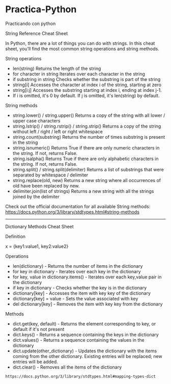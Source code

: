 # Practica-Python
Practicando con python

String Reference Cheat Sheet

In Python, there are a lot of things you can do with strings. In this cheat sheet, you’ll find the most common string operations and string methods.

String operations

   - len(string) Returns the length of the string
   - for character in string Iterates over each character in the string
   - if substring in string Checks whether the substring is part of the string
   - string[i] Accesses the character at index i of the string, starting at zero
   - string[i:j] Accesses the substring starting at index i, ending at index j-1. 
   - If i is omitted, it's 0 by default. If j is omitted, it's len(string) by default.

String methods

   - string.lower() / string.upper() Returns a copy of the string with all lower / upper case characters
   - string.lstrip() / string.rstrip() / string.strip() Returns a copy of the string without left / right / left or right whitespace
   - string.count(substring) Returns the number of times substring is present in the string
   - string.isnumeric() Returns True if there are only numeric characters in the string. If not, returns False.
   - string.isalpha() Returns True if there are only alphabetic characters in the string. If not, returns False.
   - string.split() / string.split(delimiter) Returns a list of substrings that were separated by whitespace / delimiter
   - string.replace(old, new) Returns a new string where all occurrences of old have been replaced by new.
   - delimiter.join(list of strings) Returns a new string with all the strings joined by the delimiter 

Check out the official documentation for all available String methods: https://docs.python.org/3/library/stdtypes.html#string-methods


------------------------------------------------------------------------------------------------------------------------------------------------------------------------------

Dictionary Methods Cheat Sheet

Definition

x = {key1:value1, key2:value2}

Operations

   - len(dictionary) - Returns the number of items in the dictionary
   - for key in dictionary - Iterates over each key in the dictionary
   - for key, value in dictionary.items() - Iterates over each key,value pair in the dictionary
   - if key in dictionary - Checks whether the key is in the dictionary
   - dictionary[key] - Accesses the item with key key of the dictionary
   - dictionary[key] = value - Sets the value associated with key
   - del dictionary[key] - Removes the item with key key from the dictionary

Methods

   - dict.get(key, default) - Returns the element corresponding to key, or default if it's not present
   - dict.keys() - Returns a sequence containing the keys in the dictionary
   - dict.values() - Returns a sequence containing the values in the dictionary
   - dict.update(other_dictionary) - Updates the dictionary with the items coming from the other dictionary. Existing entries will be replaced; new entries will be added.
   - dict.clear() - Removes all the items of the dictionary
    
    https://docs.python.org/3/library/stdtypes.html#mapping-types-dict
